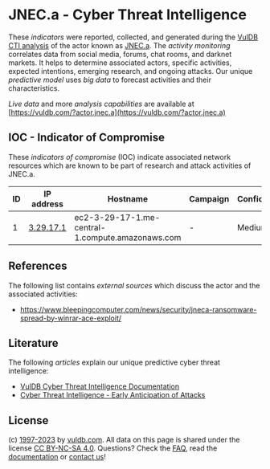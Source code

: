 # JNEC.a - Cyber Threat Intelligence

These _indicators_ were reported, collected, and generated during the [VulDB CTI analysis](https://vuldb.com/?kb.cti) of the actor known as [JNEC.a](https://vuldb.com/?actor.jnec.a). The _activity monitoring_ correlates data from social media, forums, chat rooms, and darknet markets. It helps to determine associated actors, specific activities, expected intentions, emerging research, and ongoing attacks. Our unique _predictive model_ uses _big data_ to forecast activities and their characteristics.

_Live data_ and more _analysis capabilities_ are available at [https://vuldb.com/?actor.jnec.a](https://vuldb.com/?actor.jnec.a)

## IOC - Indicator of Compromise

These _indicators of compromise_ (IOC) indicate associated network resources which are known to be part of research and attack activities of JNEC.a.

ID | IP address | Hostname | Campaign | Confidence
-- | ---------- | -------- | -------- | ----------
1 | [3.29.17.1](https://vuldb.com/?ip.3.29.17.1) | ec2-3-29-17-1.me-central-1.compute.amazonaws.com | - | Medium

## References

The following list contains _external sources_ which discuss the actor and the associated activities:

* https://www.bleepingcomputer.com/news/security/jneca-ransomware-spread-by-winrar-ace-exploit/

## Literature

The following _articles_ explain our unique predictive cyber threat intelligence:

* [VulDB Cyber Threat Intelligence Documentation](https://vuldb.com/?kb.cti)
* [Cyber Threat Intelligence - Early Anticipation of Attacks](https://www.scip.ch/en/?labs.20201022)

## License

(c) [1997-2023](https://vuldb.com/?kb.changelog) by [vuldb.com](https://vuldb.com/?kb.about). All data on this page is shared under the license [CC BY-NC-SA 4.0](https://creativecommons.org/licenses/by-nc-sa/4.0/). Questions? Check the [FAQ](https://vuldb.com/?kb.faq), read the [documentation](https://vuldb.com/?kb) or [contact us](https://vuldb.com/?contact)!
